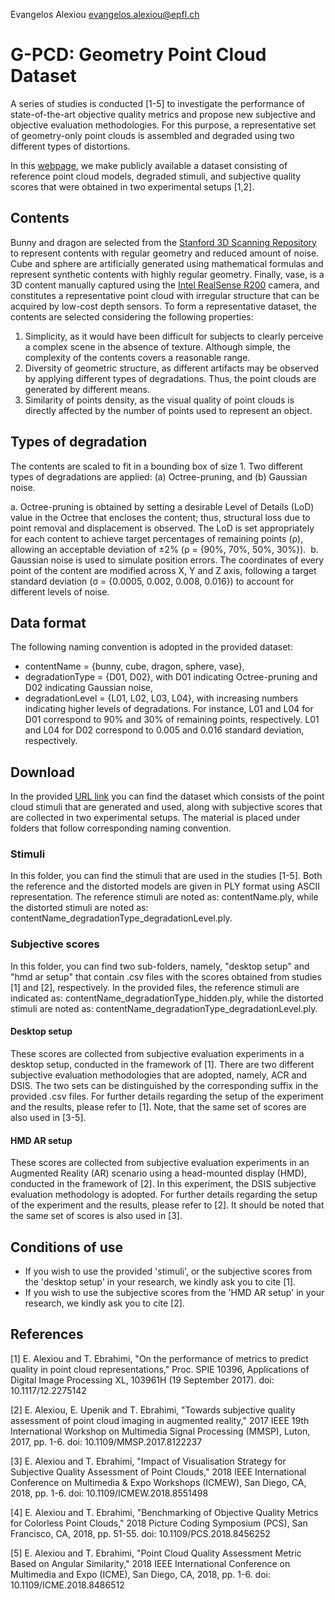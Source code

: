 

Evangelos Alexiou
evangelos.alexiou@epfl.ch


# G-PCD: Geometry Point Cloud Dataset


A series of studies is conducted [1-5] to investigate the performance of state-of-the-art objective quality metrics and propose new subjective and objective evaluation methodologies. For this purpose, a representative set of geometry-only point clouds is assembled and degraded using two different types of distortions.

In this [webpage](https://www.epfl.ch/labs/mmspg/downloads/geometry-point-cloud-dataset/), we make publicly available a dataset consisting of reference point cloud models, degraded stimuli, and subjective quality scores that were obtained in two experimental setups [1,2].


## Contents

Bunny and dragon are selected from the [Stanford 3D Scanning Repository](http://graphics.stanford.edu/data/3Dscanrep/) to represent contents with regular geometry and reduced amount of noise. Cube and sphere are artificially generated using mathematical formulas and represent synthetic contents with highly regular geometry. Finally, vase, is a 3D content manually captured using the [Intel RealSense R200](https://ark.intel.com/content/www/us/en/ark/products/92256/intel-realsense-camera-r200.html) camera, and constitutes a representative point cloud with irregular structure that can be acquired by low-cost depth sensors. To form a representative dataset, the contents are selected considering the following properties:

1. Simplicity, as it would have been difficult for subjects to clearly perceive a complex scene in the absence of texture. Although simple, the complexity of the contents covers a reasonable range.
2. Diversity of geometric structure, as different artifacts may be observed by applying different types of degradations. Thus, the point clouds are generated by different means.
3. Similarity of points density, as the visual quality of point clouds is directly affected by the number of points used to represent an object.


## Types of degradation

The contents are scaled to fit in a bounding box of size 1. Two different types of degradations are applied: (a) Octree-pruning, and (b) Gaussian noise.

a. Octree-pruning is obtained by setting a desirable Level of Details (LoD) value in the Octree that encloses the content; thus, structural loss due to point removal and displacement is observed. The LoD is set appropriately for each content to achieve target percentages of remaining points (ρ), allowing an acceptable deviation of ±2% (ρ = {90%, 70%, 50%, 30%}). 
b. Gaussian noise is used to simulate position errors. The coordinates of every point of the content are modified across X, Y and Z axis, following a target standard deviation (σ = {0.0005, 0.002, 0.008, 0.016}) to account for different levels of noise.


## Data format

The following naming convention is adopted in the provided dataset:

- contentName = {bunny, cube, dragon, sphere, vase},
- degradationType = {D01, D02}, with D01 indicating Octree-pruning and D02 indicating Gaussian noise,
- degradationLevel = {L01, L02, L03, L04}, with increasing numbers indicating higher levels of degradations. For instance, L01 and L04 for D01 correspond to 90% and 30% of remaining points, respectively. L01 and L04 for D02 correspond to 0.005 and 0.016 standard deviation, respectively.


## Download

In the provided [URL link](https://www.epfl.ch/labs/mmspg/wp-content/uploads/2020/06/G-PCD.zip) you can find the dataset which consists of the point cloud stimuli that are generated and used, along with subjective scores that are collected in two experimental setups. The material is placed under folders that follow corresponding naming convention.


### Stimuli

In this folder, you can find the stimuli that are used in the studies [1-5]. Both the reference and the distorted models are given in PLY format using ASCII representation. The reference stimuli are noted as: contentName.ply, while the distorted stimuli are noted as: contentName_degradationType_degradationLevel.ply.


### Subjective scores

In this folder, you can find two sub-folders, namely, "desktop setup" and "hmd ar setup" that contain .csv files with the scores obtained from studies [1] and [2], respectively. In the provided files, the reference stimuli are indicated as: contentName_degradationType_hidden.ply, while the distorted stimuli are noted as: contentName_degradationType_degradationLevel.ply.


#### Desktop setup

These scores are collected from subjective evaluation experiments in a desktop setup, conducted in the framework of [1]. There are two different subjective evaluation methodologies that are adopted, namely, ACR and DSIS. The two sets can be distinguished by the corresponding suffix in the provided .csv files. For further details regarding the setup of the experiment and the results, please refer to [1]. Note, that the same set of scores are also used in [3-5].


#### HMD AR setup

These scores are collected from subjective evaluation experiments in an Augmented Reality (AR) scenario using a head-mounted display (HMD), conducted in the framework of [2]. In this experiment, the DSIS subjective evaluation methodology is adopted. For further details regarding the setup of the experiment and the results, please refer to [2]. It should be noted that the same set of scores is also used in [3].


## Conditions of use

- If you wish to use the provided 'stimuli', or the subjective scores from the 'desktop setup' in your research, we kindly ask you to cite [1].
- If you wish to use the subjective scores from the 'HMD AR setup' in your research, we kindly ask you to cite [2].


## References

[1] E. Alexiou and T. Ebrahimi, "On the performance of metrics to predict quality in point cloud representations," Proc. SPIE 10396, Applications of Digital Image Processing XL, 103961H (19 September 2017). doi: 10.1117/12.2275142

[2] E. Alexiou, E. Upenik and T. Ebrahimi, "Towards subjective quality assessment of point cloud imaging in augmented reality," 2017 IEEE 19th International Workshop on Multimedia Signal Processing (MMSP), Luton, 2017, pp. 1-6. doi: 10.1109/MMSP.2017.8122237

[3] E. Alexiou and T. Ebrahimi, "Impact of Visualisation Strategy for Subjective Quality Assessment of Point Clouds," 2018 IEEE International Conference on Multimedia & Expo Workshops (ICMEW), San Diego, CA, 2018, pp. 1-6. doi: 10.1109/ICMEW.2018.8551498

[4] E. Alexiou and T. Ebrahimi, "Benchmarking of Objective Quality Metrics for Colorless Point Clouds," 2018 Picture Coding Symposium (PCS), San Francisco, CA, 2018, pp. 51-55. doi: 10.1109/PCS.2018.8456252

[5] E. Alexiou and T. Ebrahimi, "Point Cloud Quality Assessment Metric Based on Angular Similarity," 2018 IEEE International Conference on Multimedia and Expo (ICME), San Diego, CA, 2018, pp. 1-6. doi: 10.1109/ICME.2018.8486512
